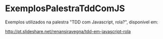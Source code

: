 ExemplosPalestraTddComJS
========================

Exemplos utilizados na palestra "TDD com Javascript, rola?", disponível em:

http://pt.slideshare.net/renansiravegna/tdd-em-javascript-rola
